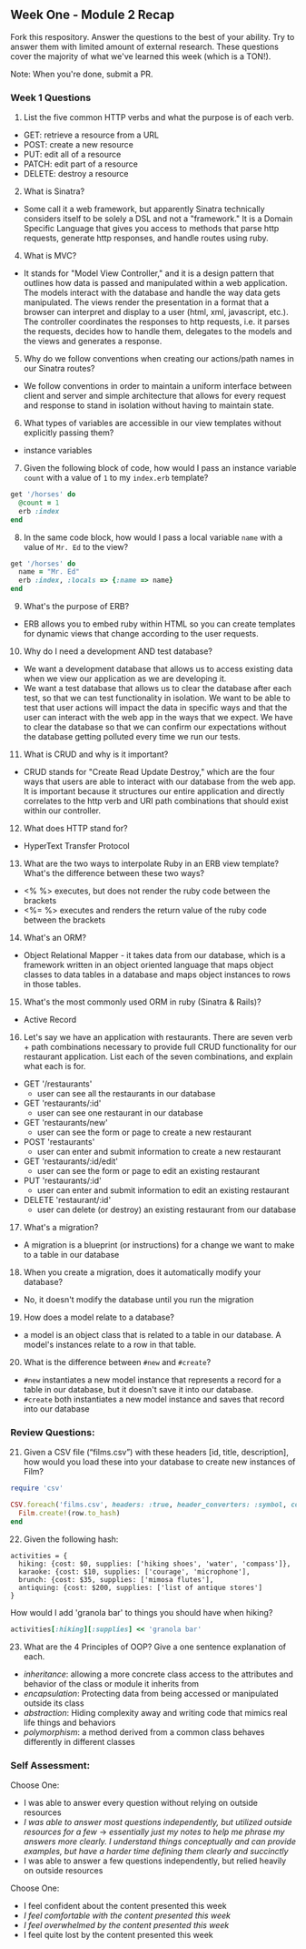 ## Week One - Module 2 Recap

Fork this respository. Answer the questions to the best of your ability. Try to answer them with limited amount of external research. These questions cover the majority of what we've learned this week (which is a TON!). 

Note: When you're done, submit a PR. 

### Week 1 Questions

1. List the five common HTTP verbs and what the purpose is of each verb.
* GET: retrieve a resource from a URL
* POST: create a new resource
* PUT: edit all of a resource
* PATCH: edit part of a resource
* DELETE: destroy a resource

2. What is Sinatra?
* Some call it a web framework, but apparently Sinatra technically considers itself to be solely a DSL and not a "framework." It is a Domain Specific Language that gives you access to methods that parse http requests, generate http responses, and handle routes using ruby. 

4. What is MVC?
* It stands for "Model View Controller," and it is a design pattern that outlines how data is passed and manipulated within a web application. The models interact with the database and handle the way data gets manipulated. The views render the presentation in a format that a browser can interpret and display to a user (html, xml, javascript, etc.). The controller coordinates the responses to http requests, i.e. it parses the requests, decides how to handle them, delegates to the models and the views and generates a response.

5. Why do we follow conventions when creating our actions/path names in our Sinatra routes?
* We follow conventions in order to maintain a uniform interface between client and server and simple architecture that allows for every request and response to stand in isolation without having to maintain state.

6. What types of variables are accessible in our view templates without explicitly passing them?
* instance variables

7. Given the following block of code, how would I pass an instance variable `count` with a value of `1` to my `index.erb` template?
  
  ```ruby
  get '/horses' do
    @count = 1
    erb :index
  end
  ```

8. In the same code block, how would I pass a local variable `name` with a value of `Mr. Ed` to the view?

  ```ruby
  get '/horses' do
    name = "Mr. Ed"
    erb :index, :locals => {:name => name}
  end
  ```
  
9. What's the purpose of ERB?
* ERB allows you to embed ruby within HTML so you can create templates for dynamic views that change according to the user requests.

10. Why do I need a development AND test database?
* We want a development database that allows us to access existing data when we view our application as we are developing it. 
* We want a test database that allows us to clear the database after each test, so that we can test functionality in isolation. We want to be able to test that user actions will impact the data in specific ways and that the user can interact with the web app in the ways that we expect. We have to clear the database so that we can confirm our expectations without the database getting polluted every time we run our tests. 

11. What is CRUD and why is it important?
* CRUD stands for "Create Read Update Destroy," which are the four ways that users are able to interact with our database from the web app. It is important because it structures our entire application and directly correlates to the http verb and URI path combinations that should exist within our controller.

12. What does HTTP stand for? 
* HyperText Transfer Protocol

13. What are the two ways to interpolate Ruby in an ERB view template? What's the difference between these two ways?
* <% %> executes, but does not render the ruby code between the brackets
* <%= %> executes and renders the return value of the ruby code between the brackets

14. What's an ORM?
* Object Relational Mapper - it takes data from our database, which is a framework written in an object oriented language that maps object classes to data tables in a database and maps object instances to rows in those tables.

15. What's the most commonly used ORM in ruby (Sinatra & Rails)?
* Active Record

16. Let's say we have an application with restaurants. There are seven verb + path combinations necessary to provide full CRUD functionality for our restaurant application. List each of the seven combinations, and explain what each is for.
* GET '/restaurants'
  * user can see all the restaurants in our database
* GET 'restaurants/:id'
  * user can see one restaurant in our database
* GET 'restaurants/new'
  * user can see the form or page to create a new restaurant
* POST 'restaurants'
  * user can enter and submit information to create a new restaurant
* GET 'restaurants/:id/edit'
  * user can see the form or page to edit an existing restaurant
* PUT 'restaurants/:id'
  * user can enter and submit information to edit an existing restaurant
* DELETE 'restaurant/:id'
  * user can delete (or destroy) an existing restaurant from our database
  
17. What's a migration? 
* A migration is a blueprint (or instructions) for a change we want to make to a table in our database

18. When you create a migration, does it automatically modify your database?
* No, it doesn't modify the database until you run the migration

19. How does a model relate to a database?
* a model is an object class that is related to a table in our database. A model's instances relate to a row in that table. 

20. What is the difference between `#new` and `#create`?
* `#new` instantiates a new model instance that represents a record for a table in our database, but it doesn't save it into our database.
* `#create` both instantiates a new model instance and saves that record into our database

### Review Questions:  
21. Given a CSV file (“films.csv”) with these headers [id, title, description], how would you load these into your database to create new instances of Film?  

  ```ruby
  require 'csv'
  
  CSV.foreach('films.csv', headers: :true, header_converters: :symbol, converters: :numeric) do |row|
    Film.create!(row.to_hash)
  end
  ```
  
22. Given the following hash:
```
activities = {
  hiking: {cost: $0, supplies: ['hiking shoes', 'water', 'compass']},
  karaoke: {cost: $10, supplies: ['courage', 'microphone'],
  brunch: {cost: $35, supplies: ['mimosa flutes'],
  antiquing: {cost: $200, supplies: ['list of antique stores'] 
}
```
How would I add 'granola bar' to things you should have when hiking?

```ruby
activities[:hiking][:supplies] << 'granola bar'
```

23. What are the 4 Principles of OOP? Give a one sentence explanation of each.
* *inheritance*: allowing a more concrete class access to the attributes and behavior of the class or module it inherits from
* *encapsulation*: Protecting data from being accessed or manipulated outside its class
* *abstraction*: Hiding complexity away and writing code that mimics real life things and behaviors 
* *polymorphism*: a method derived from a common class behaves differently in different classes

### Self Assessment:
Choose One:
* I was able to answer every question without relying on outside resources
* *I was able to answer most questions independently, but utilized outside resources for a few* -> _essentially just my notes to help me phrase my answers more clearly. I understand things conceptually and can provide examples, but have a harder time defining them clearly and succinctly_
* I was able to answer a few questions independently, but relied heavily on outside resources 

Choose One:
* I feel confident about the content presented this week
* *I feel comfortable with the content presented this week*
* *I feel overwhelmed by the content presented this week*
* I feel quite lost by the content presented this week
